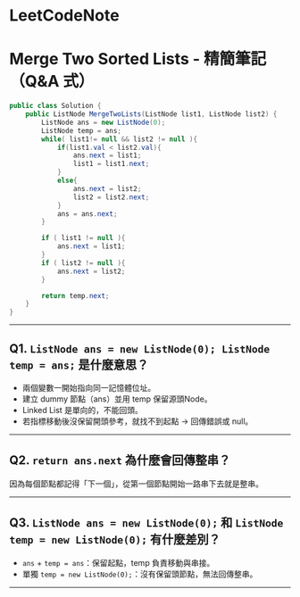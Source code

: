 # LeetCodeNote

# Merge Two Sorted Lists - 精簡筆記（Q&A 式）

```csharp
public class Solution {
    public ListNode MergeTwoLists(ListNode list1, ListNode list2) {
        ListNode ans = new ListNode(0);
        ListNode temp = ans;
        while( list1!= null && list2 != null ){
            if(list1.val < list2.val){
                ans.next = list1;
                list1 = list1.next;
            }
            else{
                ans.next = list2;
                list2 = list2.next;
            }
            ans = ans.next;
        }

        if ( list1 != null ){
            ans.next = list1;
        }
        if ( list2 != null ){
            ans.next = list2;
        }

        return temp.next;
    }
}
```

---

## Q1. `ListNode ans = new ListNode(0); ListNode temp = ans;` 是什麼意思？
- 兩個變數一開始指向同一記憶體位址。
- 建立 dummy 節點（ans）並用 temp 保留源頭Node。
- Linked List 是單向的，不能回頭。
- 若指標移動後沒保留開頭參考，就找不到起點 → 回傳錯誤或 null。

---

## Q2. `return ans.next` 為什麼會回傳整串？
因為每個節點都記得「下一個」，從第一個節點開始一路串下去就是整串。

---

## Q3. `ListNode ans = new ListNode(0);` 和 `ListNode temp = new ListNode(0);` 有什麼差別？
- `ans` + `temp = ans`：保留起點，temp 負責移動與串接。
- 單獨 `temp = new ListNode(0);`：沒有保留頭節點，無法回傳整串。

---
